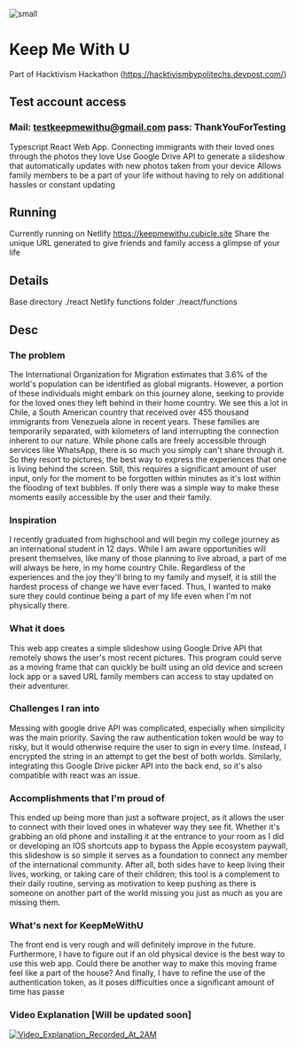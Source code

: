 ![small](https://github.com/user-attachments/assets/ffa936a9-b0a9-44d1-b6b2-05dcc33bd740)
# Keep Me With U
Part of Hacktivism Hackathon (https://hacktivismbypolitechs.devpost.com/)

## Test account access
### Mail: testkeepmewithu@gmail.com pass: ThankYouForTesting
  
Typescript React Web App.
  Connecting immigrants with their loved ones through the photos they love
  Use Google Drive API to generate a slideshow that automatically updates with new photos taken from your device
  Allows family members to be a part of your life without having to rely on additional hassles or constant updating
## Running
  Currently running on Netlify https://keepmewithu.cubicle.site
  Share the unique URL generated to give friends and family access a glimpse of your life
## Details
  Base directory ./react
  Netlify functions folder ./react/functions
## Desc
### The problem
The International Organization for Migration estimates that 3.6% of the world's population can be identified as global migrants. However, a portion of these individuals might embark on this journey alone, seeking to provide for the loved ones they left behind in their home country. We see this a lot in Chile, a South American country that received over 455 thousand immigrants from Venezuela alone in recent years. These families are temporarily separated, with kilometers of land interrupting the connection inherent to our nature. While phone calls are freely accessible through services like WhatsApp, there is so much you simply can't share through it. So they resort to pictures, the best way to express the experiences that one is living behind the screen. Still, this requires a significant amount of user input, only for the moment to be forgotten within minutes as it's lost within the flooding of text bubbles. If only there was a simple way to make these moments easily accessible by the user and their family.

### Inspiration
I recently graduated from highschool and will begin my college journey as an international student in 12 days. While I am aware opportunities will present themselves, like many of those planning to live abroad, a part of me will always be here, in my home country Chile. Regardless of the experiences and the joy they'll bring to my family and myself, it is still the hardest process of change we have ever faced. Thus, I wanted to make sure they could continue being a part of my life even when I'm not physically there.

### What it does
This web app creates a simple slideshow using Google Drive API that remotely shows the user's most recent pictures. This program could serve as a moving frame that can quickly be built using an old device and screen lock app or a saved URL family members can access to stay updated on their adventurer.

### Challenges I ran into
Messing with google drive API was complicated, especially when simplicity was the main priority. Saving the raw authentication token would be way to risky, but it would otherwise require the user to sign in every time. Instead, I encrypted the string in an attempt to get the best of both worlds. Similarly, integrating this Google Drive picker API into the back end, so it's also compatible with react was an issue.

### Accomplishments that I'm proud of
This ended up being more than just a software project, as it allows the user to connect with their loved ones in whatever way they see fit. Whether it's grabbing an old phone and installing it at the entrance to your room as I did or developing an IOS shortcuts app to bypass the Apple ecosystem paywall, this slideshow is so simple it serves as a foundation to connect any member of the international community. After all, both sides have to keep living their lives, working, or taking care of their children; this tool is a complement to their daily routine, serving as motivation to keep pushing as there is someone on another part of the world missing you just as much as you are missing them.

### What's next for KeepMeWithU
The front end is very rough and will definitely improve in the future. Furthermore, I have to figure out if an old physical device is the best way to use this web app. Could there be another way to make this moving frame feel like a part of the house? And finally, I have to refine the use of the authentication token, as it poses difficulties once a significant amount of time has passe

### Video Explanation [Will be updated soon]
 [![Video_Explanation_Recorded_At_2AM](https://img.youtube.com/vi/zH4DjLzOYc8/0.jpg)](https://www.youtube.com/watch?v=zH4DjLzOYc8)


